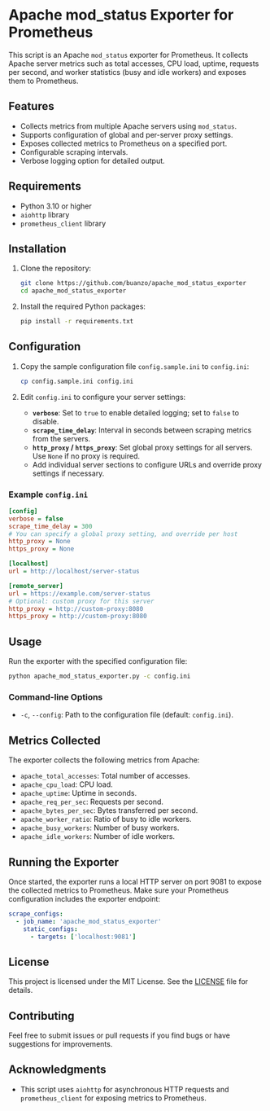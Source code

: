 # Apache mod_status Exporter for Prometheus

This script is an Apache `mod_status` exporter for Prometheus. It collects Apache server metrics such as total accesses, CPU load, uptime, requests per second, and worker statistics (busy and idle workers) and exposes them to Prometheus.

## Features

- Collects metrics from multiple Apache servers using `mod_status`.
- Supports configuration of global and per-server proxy settings.
- Exposes collected metrics to Prometheus on a specified port.
- Configurable scraping intervals.
- Verbose logging option for detailed output.

## Requirements

- Python 3.10 or higher
- `aiohttp` library
- `prometheus_client` library

## Installation

1. Clone the repository:

    ```bash
    git clone https://github.com/buanzo/apache_mod_status_exporter
    cd apache_mod_status_exporter
    ```

2. Install the required Python packages:

    ```bash
    pip install -r requirements.txt
    ```

## Configuration

1. Copy the sample configuration file `config.sample.ini` to `config.ini`:

    ```bash
    cp config.sample.ini config.ini
    ```

2. Edit `config.ini` to configure your server settings:

    - **`verbose`**: Set to `true` to enable detailed logging; set to `false` to disable.
    - **`scrape_time_delay`**: Interval in seconds between scraping metrics from the servers.
    - **`http_proxy` / `https_proxy`**: Set global proxy settings for all servers. Use `None` if no proxy is required.
    - Add individual server sections to configure URLs and override proxy settings if necessary.

### Example `config.ini`

```ini
[config]
verbose = false
scrape_time_delay = 300
# You can specify a global proxy setting, and override per host
http_proxy = None
https_proxy = None

[localhost]
url = http://localhost/server-status

[remote_server]
url = https://example.com/server-status
# Optional: custom proxy for this server
http_proxy = http://custom-proxy:8080
https_proxy = http://custom-proxy:8080
```

## Usage

Run the exporter with the specified configuration file:

```bash
python apache_mod_status_exporter.py -c config.ini
```

### Command-line Options

- `-c`, `--config`: Path to the configuration file (default: `config.ini`).

## Metrics Collected

The exporter collects the following metrics from Apache:

- `apache_total_accesses`: Total number of accesses.
- `apache_cpu_load`: CPU load.
- `apache_uptime`: Uptime in seconds.
- `apache_req_per_sec`: Requests per second.
- `apache_bytes_per_sec`: Bytes transferred per second.
- `apache_worker_ratio`: Ratio of busy to idle workers.
- `apache_busy_workers`: Number of busy workers.
- `apache_idle_workers`: Number of idle workers.

## Running the Exporter

Once started, the exporter runs a local HTTP server on port 9081 to expose the collected metrics to Prometheus. Make sure your Prometheus configuration includes the exporter endpoint:

```yaml
scrape_configs:
  - job_name: 'apache_mod_status_exporter'
    static_configs:
      - targets: ['localhost:9081']
```

## License

This project is licensed under the MIT License. See the [LICENSE](LICENSE) file for details.

## Contributing

Feel free to submit issues or pull requests if you find bugs or have suggestions for improvements.

## Acknowledgments

- This script uses `aiohttp` for asynchronous HTTP requests and `prometheus_client` for exposing metrics to Prometheus.
